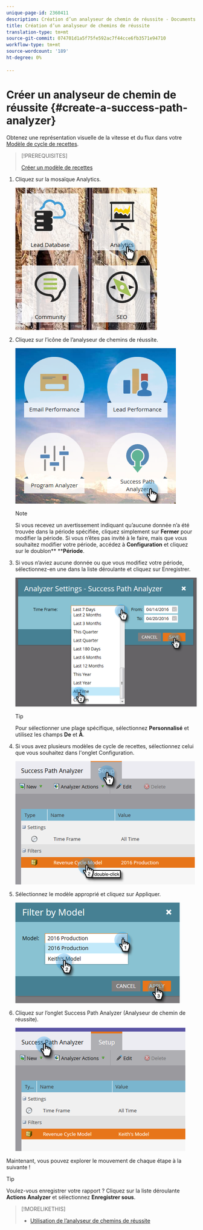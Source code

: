 ```yaml
---
unique-page-id: 2360411
description: Création d’un analyseur de chemin de réussite - Documents marketing - Documentation du produit
title: Création d’un analyseur de chemins de réussite
translation-type: tm+mt
source-git-commit: 074701d1a5f75fe592ac7f44cce6fb3571e94710
workflow-type: tm+mt
source-wordcount: '189'
ht-degree: 0%

---
```



# Créer un analyseur de chemin de réussite {#create-a-success-path-analyzer}

Obtenez une représentation visuelle de la vitesse et du flux dans votre [Modèle de cycle de recettes](http://docs.marketo.com/display/docs/revenue+cycle+analytics).

>[!PREREQUISITES]
>
>[Créer un modèle de recettes](create-a-new-revenue-model.md)

1. Cliquez sur la mosaïque Analytics.

   ![](assets/one.png)

1. Cliquez sur l’icône de l’analyseur de chemins de réussite.

   ![](assets/two.png)

   >[!NOTE]
   >
   >Si vous recevez un avertissement indiquant qu’aucune donnée n’a été trouvée dans la période spécifiée, cliquez simplement sur **Fermer** pour modifier la période. Si vous n’êtes pas invité à le faire, mais que vous souhaitez modifier votre période, accédez à **Configuration** et cliquez sur le doublon** ****Période**.

1. Si vous n’aviez aucune donnée ou que vous modifiez votre période, sélectionnez-en une dans la liste déroulante et cliquez sur Enregistrer.

   ![](assets/timeframe.png)

   >[!TIP]
   >
   >Pour sélectionner une plage spécifique, sélectionnez **Personnalisé** et utilisez les champs **De** et **À**.

1. Si vous avez plusieurs modèles de cycle de recettes, sélectionnez celui que vous souhaitez dans l&#39;onglet Configuration.

   ![](assets/four.png)

1. Sélectionnez le modèle approprié et cliquez sur Appliquer.

   ![](assets/five.png)

1. Cliquez sur l’onglet Success Path Analyzer (Analyseur de chemin de réussite).

   ![](assets/success-tab.png)

Maintenant, vous pouvez explorer le mouvement de chaque étape à la suivante !

>[!TIP]
>
>Voulez-vous enregistrer votre rapport ? Cliquez sur la liste déroulante **Actions Analyzer** et sélectionnez **Enregistrer sous**.

>[!MORELIKETHIS]
>
>* [Utilisation de l’analyseur de chemins de réussite](using-the-success-path-analyzer.md)

>



